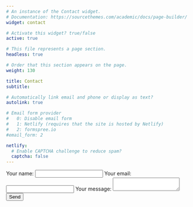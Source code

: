 ```yaml
---
# An instance of the Contact widget.
# Documentation: https://sourcethemes.com/academic/docs/page-builder/
widget: contact

# Activate this widget? true/false
active: true

# This file represents a page section.
headless: true

# Order that this section appears on the page.
weight: 130

title: Contact
subtitle:

# Automatically link email and phone or display as text?
autolink: true

# Email form provider
#   0: Disable email form
#   1: Netlify (requires that the site is hosted by Netlify)
#   2: formspree.io
#email_form: 2

netlify:
  # Enable CAPTCHA challenge to reduce spam?
  captcha: false
---
```


<form
action="https://formspree.io/f/moqpdopp"
method="POST">

  <label>
    Your name:
    <input type="text" name="name">
  </label>
  
  <label>
    Your email:
    <input type="text" name="_replyto">
  </label>
  
  <label>
    Your message:
    <textarea name="message"></textarea>
  </label>
 
 <input type="submit" value="Send"> 
</form>
